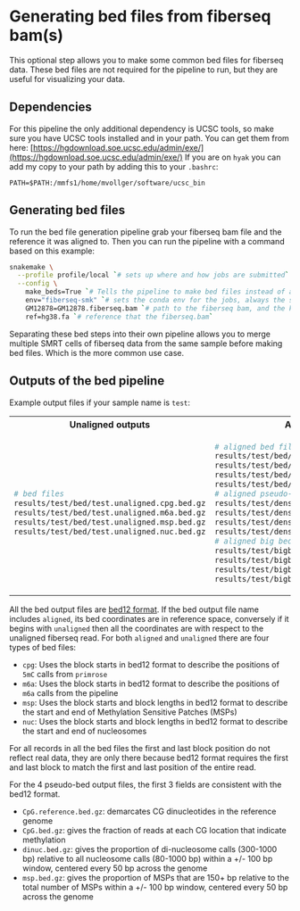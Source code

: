 # Generating bed files from fiberseq bam(s)
This optional step allows you to make some common bed files for fiberseq data.  These bed files are not required for the pipeline to run, but they are useful for visualizing your data. 

## Dependencies
For this pipeline the only additional dependency is UCSC tools, so make sure you have UCSC tools installed and in your path.  You can get them from here: [https://hgdownload.soe.ucsc.edu/admin/exe/](https://hgdownload.soe.ucsc.edu/admin/exe/)
If you are on `hyak` you can add my copy to your path by adding this to your `.bashrc`:
```
PATH=$PATH:/mmfs1/home/mvollger/software/ucsc_bin
```
## Generating bed files
To run the bed file generation pipeline grab your fiberseq bam file and the reference it was aligned to. Then you can run the pipeline with a command based on this example:
```bash
snakemake \
  --profile profile/local `# sets up where and how jobs are submitted` \
  --config \
    make_beds=True `# Tells the pipeline to make bed files instead of a fiberseq bam` \
    env="fiberseq-smk" `# sets the conda env for the jobs, always the same` \
    GM12878=GM12878.fiberseq.bam `# path to the fiberseq bam, and the key sets the sample name` \
    ref=hg38.fa `# reference that the fiberseq.bam`  
```
Separating these bed steps into their own pipeline allows you to merge multiple SMRT cells of fiberseq data from the same sample before making bed files. Which is the more common use case.

## Outputs of the bed pipeline
Example output files if your sample name is `test`:
<table>
<tr>
<th> Unaligned outputs </th>
<th> Aligned outputs </th>
</tr>
<tr>
<td>

```bash 
# bed files
results/test/bed/test.unaligned.cpg.bed.gz
results/test/bed/test.unaligned.m6a.bed.gz
results/test/bed/test.unaligned.msp.bed.gz
results/test/bed/test.unaligned.nuc.bed.gz
```
</td>
<td>

```bash
# aligned bed files
results/test/bed/test.aligned.cpg.bed.gz
results/test/bed/test.aligned.m6a.bed.gz
results/test/bed/test.aligned.msp.bed.gz
results/test/bed/test.aligned.nuc.bed.gz
# aligned pseudo-bed files
results/test/density/test.CpG.bed.gz
results/test/density/test.CpG.reference.bed.gz
results/test/density/test.dinuc.bed.gz
results/test/density/test.msp.bed.gz
# aligned big bed file
results/test/bigbed/test.aligned.nuc.bed.bb
results/test/bigbed/test.aligned.m6a.bed.bb
results/test/bigbed/test.aligned.cpg.bed.bb
results/test/bigbed/test.aligned.msp.bed.bb
```
</td>
</tr>
</table>

All the bed output files are [bed12 format](https://genome.ucsc.edu/FAQ/FAQformat.html#format1). If the bed output file name includes `aligned`, its bed coordinates are in reference space, conversely if it begins with `unaligned` then all the coordinates are with respect to the unaligned fiberseq read. For both `aligned` and `unaligned` there are four types of bed files:

- `cpg`: Uses the block starts in bed12 format to describe the positions of `5mC` calls from `primrose`
- `m6a`: Uses the block starts in bed12 format to describe the positions of `m6a` calls from the pipeline
- `msp`: Uses the block starts and block lengths in bed12 format to describe the start and end of Methylation Sensitive Patches (MSPs)
- `nuc`: Uses the block starts and block lengths in bed12 format to describe the start and end of nucleosomes

For all records in all the bed files the first and last block position do not reflect real data, they are only there because bed12 format requires the first and last block to match the first and last position of the entire read.

For the 4 pseudo-bed output files, the first 3 fields are consistent with the bed12 format.

- `CpG.reference.bed.gz`: demarcates CG dinucleotides in the reference genome
- `CpG.bed.gz`: gives the fraction of reads at each CG location that indicate methylation
- `dinuc.bed.gz`: gives the proportion of di-nucleosome calls (300-1000 bp) relative to all nucleosome calls (80-1000 bp) within a +/- 100 bp window, centered every 50 bp across the genome
- `msp.bed.gz`: gives the proportion of MSPs that are 150+ bp relative to the total number of MSPs within a +/- 100 bp window, centered every 50 bp across the genome
